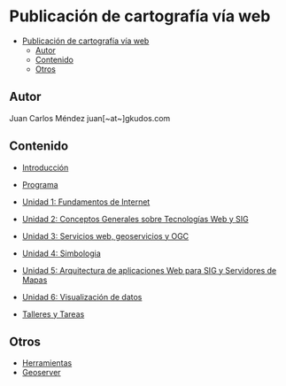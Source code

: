 # Publicación de cartografía vía web

- [Publicación de cartografía vía web](#publicaci%C3%B3n-de-cartograf%C3%ADa-v%C3%ADa-web)
  - [Autor](#autor)
  - [Contenido](#contenido)
  - [Otros](#otros)

## Autor

Juan Carlos Méndez
juan[~at~]gkudos.com

## Contenido

- [Introducción](00_Intro)
- [Programa](Programa.md)

- [Unidad 1: Fundamentos de Internet](01_Fundamentos)
- [Unidad 2: Conceptos Generales sobre Tecnologías Web y SIG](02_Conceptos)
- [Unidad 3: Servicios web, geoservicios y OGC](03_Servicios_Web_Geoservicios_OGC)
- [Unidad 4: Simbologia](04_Simbologia)
- [Unidad 5: Arquitectura de aplicaciones Web para SIG y Servidores de Mapas](05_Arquitectura_SIG)
- [Unidad 6: Visualización de datos](05_Visualizacion)


- [Talleres y Tareas](Talleres.md)

## Otros 

- [Herramientas](Herramientas.md)
- [Geoserver](Geoserver.md)
